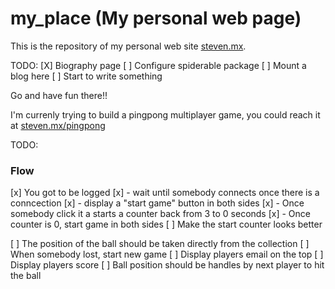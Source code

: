 my_place (My personal web page)
========

This is the repository of my personal web site [steven.mx](http://steven.mx).

TODO:
[X] Biography page
[ ] Configure spiderable package
[ ] Mount a blog here
[ ] Start to write something

Go and have fun there!!

I'm currenly trying to build a pingpong multiplayer game, you could reach it at [steven.mx/pingpong](http:://steven.mx/pingpong)

TODO:

### Flow
[x] You got to be logged
[x]   - wait until somebody connects
      once there is a conncection
[x]     - display a "start game" button in both sides
[x]     - Once somebody click it a starts a counter back from 3 to 0 seconds
[x]       - Once counter is 0, start game in both sides
[ ]   Make the start counter looks better

[ ] The position of the ball should be taken directly from the collection
[ ] When somebody lost, start new game
[ ] Display players email on the top
[ ] Display players score
[ ] Ball position should be handles by next player to hit the ball
